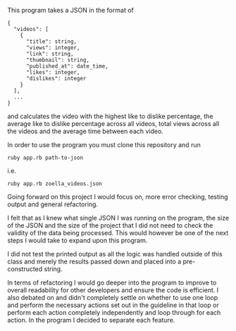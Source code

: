 This program takes a JSON in the format of
```
{
  "videos": [
    {
      "title": string,
      "views": integer,
      "link": string,
      "thumbnail": string,
      "published_at": date_time,
      "likes": integer,
      "dislikes": integer
    }
  ],
  ...
}
```
and calculates the video with the highest like to dislike percentage, the average like to dislike percentage across all videos, total views across all the videos and the average time between each video.

In order to use the program you must clone this repository and run
```
ruby app.rb path-to-json
```
i.e.
```
ruby app.rb zoella_videos.json
```

Going forward on this project I would focus on, more error checking, testing output and general refactoring.

I felt that as I knew what single JSON I was running on the program, the size of the JSON and the size of the project that I did not need to check the validity of the data being processed. This would however be one of the next steps I would take to expand upon this program.

I did not test the printed output as all the logic was handled outside of this class and merely the results passed down and placed into a pre-constructed string.

In terms of refactoring I would go deeper into the program to improve to overall readability for other developers and ensure the code is efficient. I also debated on and didn't completely settle on whether to use one loop and perform the necessary actions set out in the guideline in that loop or perform each action completely independently and loop through for each action. In the program I decided to separate each feature.
